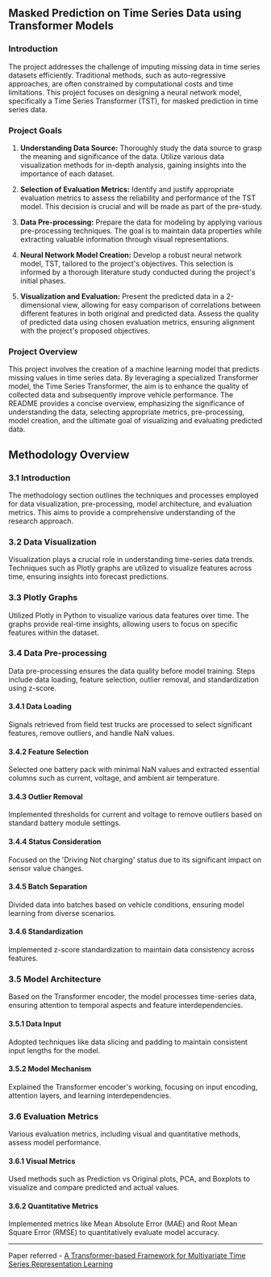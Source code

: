 ## Masked Prediction on Time Series Data using Transformer Models

### Introduction

The project addresses the challenge of imputing missing data in time series datasets efficiently. Traditional methods, such as auto-regressive approaches, are often constrained by computational costs and time limitations. This project focuses on designing a neural network model, specifically a Time Series Transformer (TST), for masked prediction in time series data.

### Project Goals

1. **Understanding Data Source:** Thoroughly study the data source to grasp the meaning and significance of the data. Utilize various data visualization methods for in-depth analysis, gaining insights into the importance of each dataset.

2. **Selection of Evaluation Metrics:** Identify and justify appropriate evaluation metrics to assess the reliability and performance of the TST model. This decision is crucial and will be made as part of the pre-study.

3. **Data Pre-processing:** Prepare the data for modeling by applying various pre-processing techniques. The goal is to maintain data properties while extracting valuable information through visual representations.

4. **Neural Network Model Creation:** Develop a robust neural network model, TST, tailored to the project's objectives. This selection is informed by a thorough literature study conducted during the project's initial phases.

5. **Visualization and Evaluation:** Present the predicted data in a 2-dimensional view, allowing for easy comparison of correlations between different features in both original and predicted data. Assess the quality of predicted data using chosen evaluation metrics, ensuring alignment with the project's proposed objectives.

### Project Overview

This project involves the creation of a machine learning model that predicts missing values in time series data. By leveraging a specialized Transformer model, the Time Series Transformer, the aim is to enhance the quality of collected data and subsequently improve vehicle performance. The README provides a concise overview, emphasizing the significance of understanding the data, selecting appropriate metrics, pre-processing, model creation, and the ultimate goal of visualizing and evaluating predicted data.

## Methodology Overview

### 3.1 Introduction
The methodology section outlines the techniques and processes employed for data visualization, pre-processing, model architecture, and evaluation metrics. This aims to provide a comprehensive understanding of the research approach.

### 3.2 Data Visualization
Visualization plays a crucial role in understanding time-series data trends. Techniques such as Plotly graphs are utilized to visualize features across time, ensuring insights into forecast predictions.

### 3.3 Plotly Graphs
Utilized Plotly in Python to visualize various data features over time. The graphs provide real-time insights, allowing users to focus on specific features within the dataset.

### 3.4 Data Pre-processing
Data pre-processing ensures the data quality before model training. Steps include data loading, feature selection, outlier removal, and standardization using z-score.

#### 3.4.1 Data Loading
Signals retrieved from field test trucks are processed to select significant features, remove outliers, and handle NaN values.

#### 3.4.2 Feature Selection
Selected one battery pack with minimal NaN values and extracted essential columns such as current, voltage, and ambient air temperature.

#### 3.4.3 Outlier Removal
Implemented thresholds for current and voltage to remove outliers based on standard battery module settings.

#### 3.4.4 Status Consideration
Focused on the 'Driving Not charging' status due to its significant impact on sensor value changes.

#### 3.4.5 Batch Separation
Divided data into batches based on vehicle conditions, ensuring model learning from diverse scenarios.

#### 3.4.6 Standardization
Implemented z-score standardization to maintain data consistency across features.

### 3.5 Model Architecture
Based on the Transformer encoder, the model processes time-series data, ensuring attention to temporal aspects and feature interdependencies.

#### 3.5.1 Data Input
Adopted techniques like data slicing and padding to maintain consistent input lengths for the model.

#### 3.5.2 Model Mechanism
Explained the Transformer encoder's working, focusing on input encoding, attention layers, and learning interdependencies.

### 3.6 Evaluation Metrics
Various evaluation metrics, including visual and quantitative methods, assess model performance.

#### 3.6.1 Visual Metrics
Used methods such as Prediction vs Original plots, PCA, and Boxplots to visualize and compare predicted and actual values.

#### 3.6.2 Quantitative Metrics
Implemented metrics like Mean Absolute Error (MAE) and Root Mean Square Error (RMSE) to quantitatively evaluate model accuracy.


-------

Paper referred -  [A Transformer-based Framework for Multivariate Time Series Representation Learning](https://arxiv.org/abs/2010.02803)
